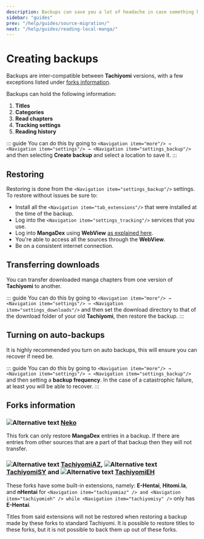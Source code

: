 ```yaml
---
description: Backups can save you a lot of headache in case something happens to your installation or device.
sidebar: "guides"
prev: "/help/guides/source-migration/"
next: "/help/guides/reading-local-manga/"
---
```


# Creating backups

Backups are inter-compatible between **Tachiyomi** versions, with a few exceptions listed under [forks information](#forks-information).

Backups can hold the following information:
1. **Titles**
1. **Categories**
1. **Read chapters**
1. **Tracking settings**
1. **Reading history**

::: guide
You can do this by going to `<Navigation item="more"/> → <Navigation item="settings"/> → <Navigation item="settings_backup"/>` and then selecting **Create backup** and select a location to save it.
:::

## Restoring

Restoring is done from the `<Navigation item="settings_backup"/>` settings. To restore without issues be sure to:

* Install all the `<Navigation item="tab_extensions"/>` that were installed at the time of the backup.
* Log into the `<Navigation item="settings_tracking"/>` services that you use.
* Log into **MangaDex** using **WebView** [as explained here](/help/faq/#no-results-when-searching).
* You're able to access all the sources through the **WebView**.
* Be on a consistent internet connection.

## Transferring downloads

You can transfer downloaded manga chapters from one version of **Tachiyomi** to another.

::: guide
You can do this by going to `<Navigation item="more"/> → <Navigation item="settings"/> → <Navigation item="settings_downloads"/>` and then set the download directory to that of the download folder of your old **Tachiyomi**, then restore the backup.
:::

## Turning on auto-backups

It is highly recommended you turn on auto backups, this will ensure you can recover if need be.

::: guide
You can do this by going to `<Navigation item="more"/> → <Navigation item="settings"/> → <Navigation item="settings_backup"/>` and then setting a **backup frequency**. In the case of a catastrophic failure, at least you will be able to recover.
:::

## Forks information

### ![Alternative text](https://tachiyomi.org/icons/logo.svg) [Neko](/forks/Neko)

This fork can only restore **MangaDex** entries in a backup. If there are entries from other sources that are a part of that backup then they will not transfer.

### ![Alternative text](https://tachiyomi.org/icons/logo.svg) [TachiyomiAZ](/forks/TachiyomiAZ), ![Alternative text](https://tachiyomi.org/icons/logo.svg)  [TachiyomiSY](/forks/TachiyomiSY) and ![Alternative text](https://tachiyomi.org/icons/logo.svg)  [TachiyomiEH](/forks/TachiyomiEH)

These forks have some built-in extensions, namely: **E-Hentai**, **Hitomi.la**, and **nHentai** for `<Navigation item="tachiyomiaz" /> and <Navigation item="tachiyomieh" /> while <Navigation item="tachiyomisy" />` only has **E-Hentai**.


Titles from said extensions will not be restored when restoring a backup made by these forks to standard Tachiyomi. It is possible to restore titles to these forks, but it is not possible to back them up out of these forks.
